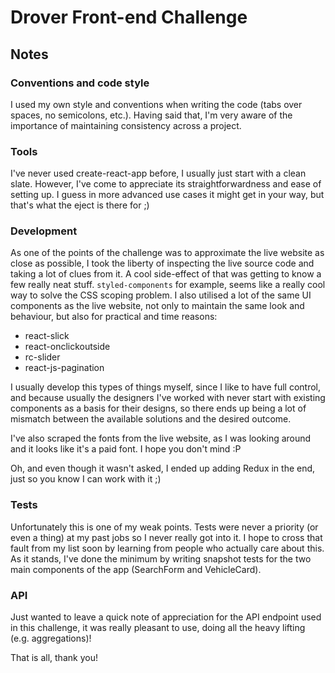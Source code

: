 # Drover Front-end Challenge

## Notes

### Conventions and code style

I used my own style and conventions when writing the code (tabs over spaces, no semicolons, etc.).
Having said that, I'm very aware of the importance of maintaining consistency across a project.

### Tools

I've never used create-react-app before, I usually just start with a clean slate. However, I've come to appreciate its straightforwardness and ease of setting up. I guess in more advanced use cases it might get in your way, but that's what the eject is there for ;)

### Development

As one of the points of the challenge was to approximate the live website as close as possible, I took the liberty of inspecting the live source code and taking a lot of clues from it. A cool side-effect of that was getting to know a few really neat stuff. `styled-components` for example, seems like a really cool way to solve the CSS scoping problem. I also utilised a lot of the same UI components as the live website, not only to maintain the same look and behaviour, but also for practical and time reasons:

- react-slick
- react-onclickoutside
- rc-slider
- react-js-pagination

I usually develop this types of things myself, since I like to have full control, and because usually the designers I've worked with never start with existing components as a basis for their designs, so there ends up being a lot of mismatch between the available solutions and the desired outcome.

I've also scraped the fonts from the live website, as I was looking around and it looks like it's a paid font. I hope you don't mind :P

Oh, and even though it wasn't asked, I ended up adding Redux in the end, just so you know I can work with it ;)

### Tests

Unfortunately this is one of my weak points. Tests were never a priority (or even a thing) at my past jobs so I never really got into it. I hope to cross that fault from my list soon by learning from people who actually care about this. As it stands, I've done the minimum by writing snapshot tests for the two main components of the app (SearchForm and VehicleCard).

### API

Just wanted to leave a quick note of appreciation for the API endpoint used in this challenge, it was really pleasant to use, doing all the heavy lifting (e.g. aggregations)!

That is all, thank you!